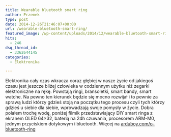 ```yaml
---
title: Wearable bluetooth smart ring
author: Przemek
type: post
date: 2014-12-26T21:46:07+00:00
url: /wearable-bluetooth-smart-ring/
featured_image: /wp-content/uploads/2014/12/wearable-bluetooth-smart-ring.jpg
hits:
  - 246
dsq_thread_id:
  - 3362644145
categories:
  - Elektronika

---
```

Elektronika cały czas wkracza coraz głębiej w nasze życie od jakiegoś czasu jest jeszcze bliżej człowieka w codziennym użytku niż zegarki elektroniczne na rękę. Powstają ringi, bransoletki, smart bandy, smart watche. Na pewno ten kierunek będzie się mocno rozwijał i to pewnie za sprawą ludzi którzy gdzieś stoją na początku tego procesu czyli tych którzy gdzieś u siebie dla siebie, wprowadzają swoje pomysły w życie. Dobra polałem trochę wodę, poniżej filmik przedstawiający DIY smart ringa z ekranem OLED 64×32, baterią na 24h czuwania, procesorem ARM-M0, jednym przyciskiem dotykowym i bluetooth. Więcej na <a href="http://www.arduboy.com/o-bluetooth-ring/" target="_blank">arduboy.com/o-bluetooth-ring</a>

<!--more-->



&nbsp;

&nbsp;